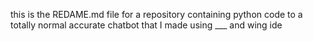this is the REDAME.md file for a repository containing python code to a totally normal accurate chatbot that I made using ___ and wing ide
